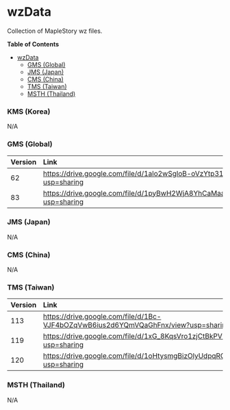# wzData

Collection of MapleStory wz files.

<!-- markdown-toc start - Don't edit this section. Run M-x markdown-toc-refresh-toc -->
**Table of Contents**

- [wzData](#wzdata)
    - [GMS (Global)](#gms-global)
    - [JMS (Japan)](#jms-japan)
    - [CMS (China)](#cms-china)
    - [TMS (Taiwan)](#tms-taiwan)
    - [MSTH (Thailand)](#msth-thailand)

<!-- markdown-toc end -->

### KMS (Korea)

N/A

### GMS (Global)

| Version | Link                                                                               |
|:--------|:-----------------------------------------------------------------------------------|
| 62      | https://drive.google.com/file/d/1alo2wSgloB-oVzYtp31C_x4Gn175YmzC/view?usp=sharing |
| 83      | https://drive.google.com/file/d/1pyBwH2WjA8YhCaMaa4CZ2grP0HVCtU6o/view?usp=sharing |

### JMS (Japan)

N/A

### CMS (China)

N/A

### TMS (Taiwan)

| Version | Link                                                                               |
|:--------|:-----------------------------------------------------------------------------------|
| 113     | https://drive.google.com/file/d/1Bc-VJF4bOZqVwB6ius2d6YQmVQaGhFnx/view?usp=sharing |
| 119     | https://drive.google.com/file/d/1xG_8KqsVro1zjCtBkPVE3Aiwk3vXyFjQ/view?usp=sharing |
| 120     | https://drive.google.com/file/d/1oHtysmgBizOlyUdpqROC10k7Fsln4flR/view?usp=sharing |

### MSTH (Thailand)

N/A
